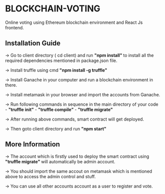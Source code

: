 # BLOCKCHAIN-VOTING
Online voting using  Ethereum blockchain environment and React Js frontend.

<h2> Installation Guide </h2>

-> Go to client directory ( cd client) and run  <b> "npm install" </b>  to install all the required dependencies mentioned in package.json file.

-> Install truffle using cmd <b> "npm install -g truffle" </b> 

-> Install Ganache in your computer and run a blockchain environment in there.

-> Install metamask in your browser and import the accounts  from Ganache.

-> Run following commands in sequence in the main directory of your code
     - <b> "truffle init" </b>
     - <b> "truffle compile" </b>
     - <b> "truffle migrate" </b>

-> After running above commands, smart contract will get deployed.

-> Then goto client directory and run <b> "npm start" </b> 

<h2> More Information </h2>

-> The account which is firstly used to deploy the smart contract using <b> "truffle migrate" </b> will  automatically be  admin account.

-> You should import the same accout on metamask which is mentioned above to access the admin control and stuff.

-> You can use all other accounts account as a user to register and vote.
